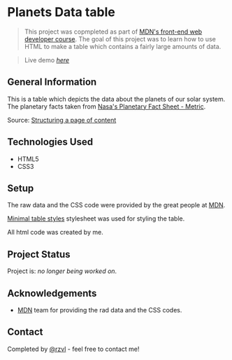 # Planets Data table

> This project was copmpleted as part of [MDN's front-end web developer course](https://developer.mozilla.org/en-US/docs/Learn/HTML/Tables/Structuring_planet_data).
The goal of this project was to learn how to use HTML to make a table which 
contains a fairly large amounts of data.

> Live demo [_here_](#)


## General Information

This is a table which depicts the data about the planets of our solar system. 
The planetary facts taken from [Nasa's Planetary Fact Sheet - Metric](http://nssdc.gsfc.nasa.gov/planetary/factsheet/).

Source: [Structuring a page of content](https://developer.mozilla.org/en-US/docs/Learn/HTML/Tables/Structuring_planet_data)


## Technologies Used

- HTML5
- CSS3


## Setup

The raw data and the CSS code were provided by the great people at 
[MDN](https://developer.mozilla.org/).

[Minimal table styles](https://gist.github.com/rzvl/a295374dd6acb893c88bc61146bc872b)
stylesheet was used for styling the table.

All html code was created by me.


## Project Status

Project is: _no longer being worked on_.


## Acknowledgements

- [MDN](https://developer.mozilla.org/) team for providing the rad data and the 
CSS codes.


## Contact
Completed by [@rzvl](https://github.com/rzvl) - feel free to contact me!
